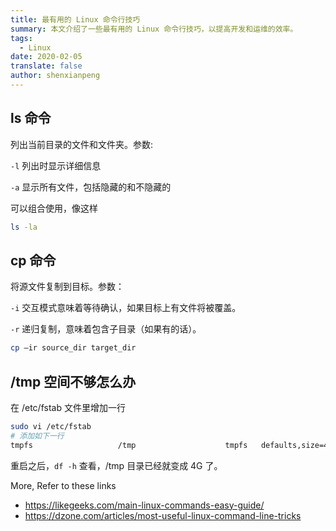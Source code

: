 ```yaml
---
title: 最有用的 Linux 命令行技巧
summary: 本文介绍了一些最有用的 Linux 命令行技巧，以提高开发和运维的效率。
tags:
  - Linux
date: 2020-02-05
translate: false
author: shenxianpeng
---
```


## ls 命令

列出当前目录的文件和文件夹。参数:

`-l` 列出时显示详细信息

`-a` 显示所有文件，包括隐藏的和不隐藏的



可以组合使用，像这样

```bash
ls -la
```

## cp 命令

将源文件复制到目标。参数：

`-i` 交互模式意味着等待确认，如果目标上有文件将被覆盖。

`-r` 递归复制，意味着包含子目录（如果有的话）。

```bash
cp –ir source_dir target_dir
```

## /tmp 空间不够怎么办

在 /etc/fstab 文件里增加一行

```bash
sudo vi /etc/fstab
# 添加如下一行
tmpfs                   /tmp                    tmpfs   defaults,size=4G          0 0
```

重启之后，`df -h` 查看，/tmp 目录已经就变成 4G 了。

More, Refer to these links

* https://likegeeks.com/main-linux-commands-easy-guide/
* https://dzone.com/articles/most-useful-linux-command-line-tricks

